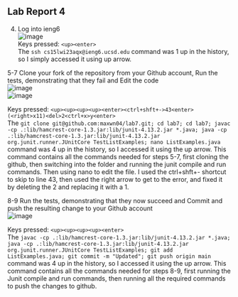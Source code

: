 ## Lab Report 4

4. Log into ieng6  
![image](https://user-images.githubusercontent.com/73797155/221445942-3febf44d-1ced-461b-bd56-d2c98a5077a0.png)  
Keys pressed: `<up><enter>`  
The `ssh cs15lwi23aqx@ieng6.ucsd.edu` command was 1 up in the history, so I simply accessed it using up arrow.

5-7 Clone your fork of the repository from your Github account, Run the tests, demonstrating that they fail and Edit the code  
![image](https://user-images.githubusercontent.com/73797155/221446523-4fed5467-1e44-460a-9814-377738f14d4c.png)  
![image](https://user-images.githubusercontent.com/73797155/221446714-23ee7ccc-70e2-4013-b431-0542a9bd507e.png)  

Keys pressed: `<up><up><up><up><enter><ctrl+shft+->43<enter>(<right>x11)<del>2<ctrl+x>y<enter>`  
The ```git clone git@github.com:maxwn04/lab7.git; cd lab7; cd lab7; javac -cp .:lib/hamcrest-core-1.3.jar:lib/junit-4.13.2.jar *.java; java -cp .:lib/hamcrest-core-1.3.jar:lib/junit-4.13.2.jar org.junit.runner.JUnitCore TestListExamples; nano ListExamples.java```
command was 4 up in the history, so I accessed it using the up arrow. This command contains all the commands needed for steps 5-7, first cloning the github, then 
switching into the folder and running the junit compile and run commands. Then using nano to edit the file. I used the ctrl+shft+- shortcut to skip to line 43, 
then used the right arrow to get to the error, and fixed it by deleting the 2 and replacing it with a 1.  

8-9 Run the tests, demonstrating that they now succeed and Commit and push the resulting change to your Github account  
![image](https://user-images.githubusercontent.com/73797155/221446951-510ae494-6b0a-4faa-82b3-07f97ab54e69.png)  

Keys pressed: `<up><up><up><up><enter>`  
The ```javac -cp .:lib/hamcrest-core-1.3.jar:lib/junit-4.13.2.jar *.java; java -cp .:lib/hamcrest-core-1.3.jar:lib/junit-4.13.2.jar org.junit.runner.JUnitCore TestListExamples; git add ListExamples.java; git commit -m "Updated"; git push origin main```
command was 4 up in the history, so I accessed it using the up arrow. This command contains all the commands needed for steps 8-9, first running the Junit compile and run
commands, then running all the required commands to push the changes to github.
